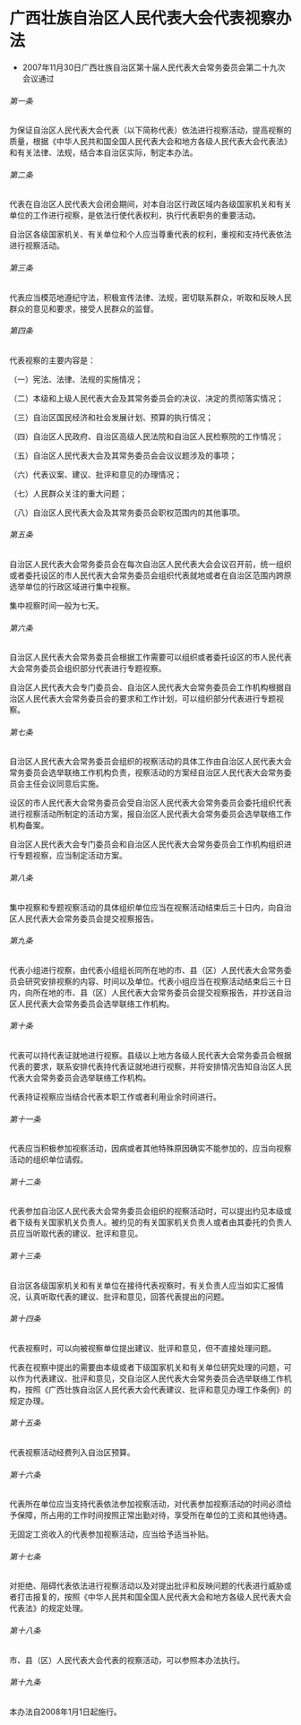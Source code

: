 # 广西壮族自治区人民代表大会代表视察办法

- 2007年11月30日广西壮族自治区第十届人民代表大会常务委员会第二十九次会议通过

<!-- INFO END -->

###### 第一条

为保证自治区人民代表大会代表（以下简称代表）依法进行视察活动，提高视察的质量，根据《中华人民共和国全国人民代表大会和地方各级人民代表大会代表法》和有关法律、法规，结合本自治区实际，制定本办法。

###### 第二条

代表在自治区人民代表大会闭会期间，对本自治区行政区域内各级国家机关和有关单位的工作进行视察，是依法行使代表权利，执行代表职务的重要活动。

自治区各级国家机关、有关单位和个人应当尊重代表的权利，重视和支持代表依法进行视察活动。

###### 第三条

代表应当模范地遵纪守法，积极宣传法律、法规，密切联系群众，听取和反映人民群众的意见和要求，接受人民群众的监督。

###### 第四条

代表视察的主要内容是：

（一）宪法、法律、法规的实施情况；

（二）本级和上级人民代表大会及其常务委员会的决议、决定的贯彻落实情况；

（三）自治区国民经济和社会发展计划、预算的执行情况；

（四）自治区人民政府、自治区高级人民法院和自治区人民检察院的工作情况；

（五）自治区人民代表大会及其常务委员会会议议题涉及的事项；

（六）代表议案、建议、批评和意见的办理情况；

（七）人民群众关注的重大问题；

（八）自治区人民代表大会及其常务委员会职权范围内的其他事项。

###### 第五条

自治区人民代表大会常务委员会在每次自治区人民代表大会会议召开前，统一组织或者委托设区的市人民代表大会常务委员会组织代表就地或者在自治区范围内跨原选举单位的行政区域进行集中视察。

集中视察时间一般为七天。

###### 第六条

自治区人民代表大会常务委员会根据工作需要可以组织或者委托设区的市人民代表大会常务委员会组织部分代表进行专题视察。

自治区人民代表大会专门委员会、自治区人民代表大会常务委员会工作机构根据自治区人民代表大会常务委员会的要求和工作计划，可以组织部分代表进行专题视察。

###### 第七条

自治区人民代表大会常务委员会组织的视察活动的具体工作由自治区人民代表大会常务委员会选举联络工作机构负责，视察活动的方案经自治区人民代表大会常务委员会主任会议同意后实施。

设区的市人民代表大会常务委员会受自治区人民代表大会常务委员会委托组织代表进行视察活动所制定的活动方案，报自治区人民代表大会常务委员会选举联络工作机构备案。

自治区人民代表大会专门委员会和自治区人民代表大会常务委员会工作机构组织进行专题视察，应当制定活动方案。

###### 第八条

集中视察和专题视察活动的具体组织单位应当在视察活动结束后三十日内，向自治区人民代表大会常务委员会提交视察报告。

###### 第九条

代表小组进行视察，由代表小组组长同所在地的市、县（区）人民代表大会常务委员会研究安排视察的内容、时间以及单位。代表小组应当在视察活动结束后三十日内，向所在地的市、县（区）人民代表大会常务委员会提交视察报告，并抄送自治区人民代表大会常务委员会选举联络工作机构。

###### 第十条

代表可以持代表证就地进行视察。县级以上地方各级人民代表大会常务委员会根据代表的要求，联系安排代表持代表证就地进行视察，并将安排情况告知自治区人民代表大会常务委员会选举联络工作机构。

代表持证视察应当结合代表本职工作或者利用业余时间进行。

###### 第十一条

代表应当积极参加视察活动，因病或者其他特殊原因确实不能参加的，应当向视察活动的组织单位请假。

###### 第十二条

代表参加自治区人民代表大会常务委员会组织的视察活动时，可以提出约见本级或者下级有关国家机关负责人。被约见的有关国家机关负责人或者由其委托的负责人员应当听取代表的建议、批评和意见。

###### 第十三条

自治区各级国家机关和有关单位在接待代表视察时，有关负责人应当如实汇报情况，认真听取代表的建议、批评和意见，回答代表提出的问题。

###### 第十四条

代表视察时，可以向被视察单位提出建议、批评和意见，但不直接处理问题。

代表在视察中提出的需要由本级或者下级国家机关和有关单位研究处理的问题，可以作为代表建议、批评和意见，交自治区人民代表大会常务委员会选举联络工作机构，按照《广西壮族自治区人民代表大会代表建议、批评和意见办理工作条例》的规定办理。

###### 第十五条

代表视察活动经费列入自治区预算。

###### 第十六条

代表所在单位应当支持代表依法参加视察活动，对代表参加视察活动的时间必须给予保障，所占用的工作时间按照正常出勤对待，享受所在单位的工资和其他待遇。

无固定工资收入的代表参加视察活动，应当给予适当补贴。

###### 第十七条

对拒绝、阻碍代表依法进行视察活动以及对提出批评和反映问题的代表进行威胁或者打击报复的，按照《中华人民共和国全国人民代表大会和地方各级人民代表大会代表法》的规定处理。

###### 第十八条

市、县（区）人民代表大会代表的视察活动，可以参照本办法执行。

###### 第十九条

本办法自2008年1月1日起施行。
